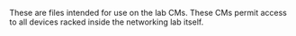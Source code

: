 These are files intended for use on the lab CMs. These CMs permit access to all devices racked inside the networking lab itself.
